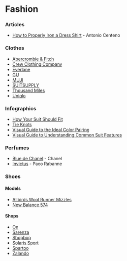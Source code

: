 # Fashion

### Articles

* [How to Properly Iron a Dress Shirt](https://www.artofmanliness.com/style/clothing/how-to-iron-shirt/) - Antonio Centeno

### Clothes

* [Abercrombie & Fitch](https://www.abercrombie.com/)
* [Crew Clothing Company](https://www.crewclothing.co.uk/)
* [Everlane](https://www.everlane.com/)
* [GU](https://www.gu-global.com/)
* [MUJI](https://uk.muji.eu/)
* [SUITSUPPLY](https://suitsupply.com/en-gb/)
* [Thousand Miles](https://thousandmiles.co.uk/)
* [Uniqlo](https://www.uniqlo.com/uk/en/home)

### Infographics

* [How Your Suit Should Fit](https://i.imgur.com/JtVT7Tx.jpg)
* [Tie Knots](https://i.imgur.com/GdlushV.png)
* [Visual Guide to the Ideal Color Pairing](https://i.imgur.com/ZEq8FHc.jpg)
* [Visual Guide to Understanding Common Suit Features](https://i.imgur.com/XPIptk3.jpg)

### Perfumes

* [Blue de Chanel](https://www.chanel.com/gb/fragrance/bleu-de-chanel/) - Chanel
* [Invictus](https://www.pacorabanne.com/ww/en/fragrance/c/frag-men-invictus--frag-men-invictus) - Paco Rabanne

### Shoes

#### Models

* [Allbirds Wool Runner Mizzles](https://www.allbirds.co.uk/products/mens-wool-runner-mizzles-natural-black)
* [New Balance 574](https://www.newbalance.co.uk/pd/574/ML574V2-19566.html)

#### Shops

* [On](https://www.on.com/en-gb)
* [Sarenza](https://www.sarenza.it/)
* [Shopbop](https://www.shopbop.com/)
* [Solaris Sport](https://www.solarissport.com/it/)
* [Spartoo](https://www.spartoo.it/)
* [Zalando](https://www.zalando.it/uomo-home/)
